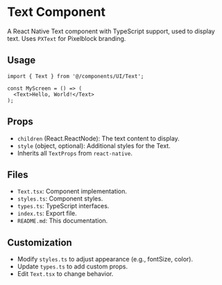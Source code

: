 # Text Component

A React Native Text component with TypeScript support, used to display text. Uses `PXText` for Pixelblock branding.

## Usage

```tsx
import { Text } from '@/components/UI/Text';

const MyScreen = () => (
  <Text>Hello, World!</Text>
);
```

## Props

- `children` (React.ReactNode): The text content to display.
- `style` (object, optional): Additional styles for the Text.
- Inherits all `TextProps` from `react-native`.

## Files

- `Text.tsx`: Component implementation.
- `styles.ts`: Component styles.
- `types.ts`: TypeScript interfaces.
- `index.ts`: Export file.
- `README.md`: This documentation.

## Customization

- Modify `styles.ts` to adjust appearance (e.g., fontSize, color).
- Update `types.ts` to add custom props.
- Edit `Text.tsx` to change behavior.